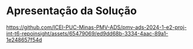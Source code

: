 # Apresentação da Solução


https://github.com/ICEI-PUC-Minas-PMV-ADS/pmv-ads-2024-1-e2-proj-int-t6-repoinsight/assets/65479069/ed9dd68b-3334-4aac-89a1-1e248657f54d

